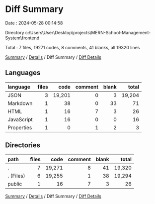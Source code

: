 # Diff Summary

Date : 2024-05-28 00:14:58

Directory c:\\Users\\User\\Desktop\\projects\\MERN-School-Management-System\\frontend

Total : 7 files,  19271 codes, 8 comments, 41 blanks, all 19320 lines

[Summary](results.md) / [Details](details.md) / Diff Summary / [Diff Details](diff-details.md)

## Languages
| language | files | code | comment | blank | total |
| :--- | ---: | ---: | ---: | ---: | ---: |
| JSON | 3 | 19,201 | 0 | 3 | 19,204 |
| Markdown | 1 | 38 | 0 | 33 | 71 |
| HTML | 1 | 16 | 7 | 3 | 26 |
| JavaScript | 1 | 16 | 0 | 0 | 16 |
| Properties | 1 | 0 | 1 | 2 | 3 |

## Directories
| path | files | code | comment | blank | total |
| :--- | ---: | ---: | ---: | ---: | ---: |
| . | 7 | 19,271 | 8 | 41 | 19,320 |
| . (Files) | 6 | 19,255 | 1 | 38 | 19,294 |
| public | 1 | 16 | 7 | 3 | 26 |

[Summary](results.md) / [Details](details.md) / Diff Summary / [Diff Details](diff-details.md)